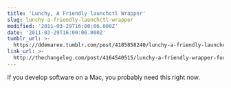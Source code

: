 ```yaml
---
title: 'Lunchy, A Friendly launchctl Wrapper'
slug: lunchy-a-friendly-launchctl-wrapper
modified: '2011-03-29T16:00:06.000Z'
date: '2011-03-29T16:00:06.000Z'
tumblr_url: >-
  https://ddemaree.tumblr.com/post/4185858240/lunchy-a-friendly-launchctl-wrapper
link_url: >-
  http://thechangelog.com/post/4164540515/lunchy-a-friendly-wrapper-for-launchctl
---
```

If you develop software on a Mac, you probably need this right now.

